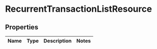 
# RecurrentTransactionListResource

## Properties
Name | Type | Description | Notes
------------ | ------------- | ------------- | -------------



